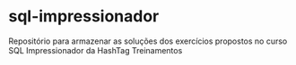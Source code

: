 # sql-impressionador
Repositório para armazenar as soluções dos exercícios propostos no curso SQL Impressionador da HashTag Treinamentos
